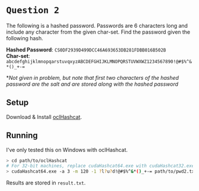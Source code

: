 # `Question 2`

The following is a hashed password. Passwords are 6 characters long and include any character from the given char-set. Find the password given the following hash.

__Hashed Password__: `CS0DF2939D499DCC46A693653DB281FDBB016B502B`</br>
__Char-set__: `abcdefghijklmnopqarstuvqxyzABCDEFGHIJKLMNOPQRSTUVWXWZ1234567890!@#$%^&*()_+-=`

**Not given in problem, but note that first two characters of the hashed password are the salt and are stored along with the hashed password*

## Setup

Download & Install [oclHashcat](http://hashcat.net/oclhashcat/).

## Running

I've only tested this on Windows with oclHashcat.

```bash
> cd path/to/oclHashcat
# For 32-bit machines, replace cudaHashcat64.exe with cudaHashcat32.exe
> cudaHashcat64.exe -a 3 -m 120 -1 ?l?u?d!@#$%^&*()_+-= path/to/pwd2.txt ?1?1?1?1?1?1
```

Results are stored in `result.txt`.
